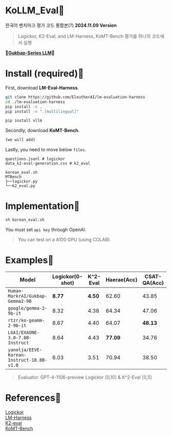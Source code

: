 # KoLLM_Eval🥰
한국어 벤치마크 평가 코드 통합본(?) **2024.11.09 Version**  
> Logickor, K2-Eval, and LM-Harness, KoMT-Bench 평가를 하나의 코드에서 실행
  
**🍚[Gukbap-Series LLM](https://huggingface.co/collections/HumanF-MarkrAI/gukbap-series-llm-66d32e5e8da15c515181b071)🍚**
  
# Install (required)🤩
First, download **LM-Eval-Harness**.  
```bash
git clone https://github.com/EleutherAI/lm-evaluation-harness
cd ./lm-evaluation-harness
pip install -e .
pip install -e ".[multilingual]"

pip install vllm
```
  
Secondly, download **KoMT-Bench**.
```bash
(we will add)
```
  
Lastly, you need to move below `files`.  
```
questions.jsonl # logickor
data_k2-eval-generation.csv # k2_eval

korean_eval.sh
MTBench 
├──logickor.py
└──k2_eval.py
```

# Implementation🤩
```bash
sh korean_eval.sh
```
You must set `api key` through OpenAI.  
> You can test on a A100 GPU (using COLAB).

# Examples🤩
| Model | Logickor(0-shot) | K^2-Eval | Haerae(Acc) | CSAT-QA(Acc) | kmmlu(Acc) |
| ------------- | ------------- | ------------- | ------------- | ------------- | ------------- |
| `Human-MarkrAI/Gukbap-Gemma2-9B` | **8.77** | **4.50** | 62.60 | 43.85 | **46.46** |
| `google/gemma-2-9b-it` | 8.32 | 4.38 | 64.34 | 47.06 | 42.51 | 
| `rtzr/ko-geamm-2-9b-it` | 8.67 | 4.40 | 64.07 | **48.13** | 44.75 |
| `LGAI/EXAONE-3.0-7.8B-Instruct` | 8.64 | 4.43 | **77.09** | 34.76 | 35.23 |
| `yanolja/EEVE-Korean-Instruct-10.8B-v1.0` | 6.03 | 3.51 | 70.94 | 38.50 | 41.99 |
> Evaluator: GPT-4-1106-preview
> Logickor [0,10] & K^2-Eval [0,5]

# References🌠
[Logickor](https://github.com/instructkr/LogicKor)  
[LM-Harness](https://github.com/EleutherAI/lm-evaluation-harness)  
[K2-eval](https://huggingface.co/datasets/HAERAE-HUB/K2-Eval)   
[KoMT-Bench](https://github.com/LG-AI-EXAONE/KoMT-Bench/tree/main)  
